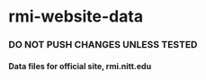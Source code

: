 # rmi-website-data
### DO NOT PUSH CHANGES UNLESS TESTED

#### Data files for official site, rmi.nitt.edu

